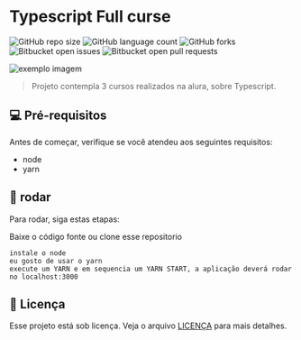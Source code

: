 # Typescript Full curse

<!---Esses são exemplos. Veja https://shields.io para outras pessoas ou para personalizar este conjunto de escudos. Você pode querer incluir dependências, status do projeto e informações de licença aqui--->

![GitHub repo size](https://img.shields.io/github/repo-size/fmlima4/Typescript?style=for-the-badge)
![GitHub language count](https://img.shields.io/github/languages/count/fmlima4/Typescript?style=for-the-badge)
![GitHub forks](https://img.shields.io/github/forks/fmlima4/Typescript?style=for-the-badge)
![Bitbucket open issues](https://img.shields.io/bitbucket/issues/fmlima4/Typescript?style=for-the-badge)
![Bitbucket open pull requests](https://img.shields.io/bitbucket/pr-raw/fmlima4/Typescript?style=for-the-badge)

<img src="exemplo-image.png" alt="exemplo imagem">

> Projeto contempla 3 cursos realizados na alura, sobre Typescript. 


## 💻 Pré-requisitos

Antes de começar, verifique se você atendeu aos seguintes requisitos:
<!---Estes são apenas requisitos de exemplo. Adicionar, duplicar ou remover conforme necessário--->
<!-- * Você instalou a versão mais recente de `<linguagem / dependência / requeridos>`
* Você tem uma máquina `<Windows / Linux / Mac>`. Indique qual sistema operacional é compatível / não compatível.
* Você leu `<guia / link / documentação_relacionada_ao_projeto>`. -->
* node 
* yarn

## 🚀 rodar

Para rodar, siga estas etapas:

Baixe o código fonte ou clone esse repositorio

```
instale o node
eu gosto de usar o yarn 
execute um YARN e em sequencia um YARN START, a aplicação deverá rodar no localhost:3000
```
## 📝 Licença

Esse projeto está sob licença. Veja o arquivo [LICENÇA](LICENSE.md) para mais detalhes.